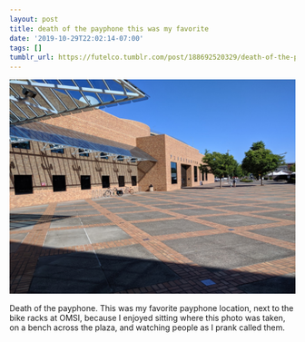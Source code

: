 ```yaml
---
layout: post
title: death of the payphone this was my favorite
date: '2019-10-29T22:02:14-07:00'
tags: []
tumblr_url: https://futelco.tumblr.com/post/188692520329/death-of-the-payphone-this-was-my-favorite
---
```

 ![](/images/blog/2f50117a44af701ef45bf9aac5660aaa46b95332.jpg)  

Death of the payphone. This was my favorite payphone location, next to the bike racks at OMSI, because I enjoyed sitting where this photo was taken, on a bench across the plaza, and watching people as I prank called them.

